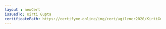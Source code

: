 ```yaml
--- 
layout : newCert 
issuedTo: Kirti Gupta 
certificatePath: https://certifyme.online/img/cert/agilencr2020/KirtiGupta_fae41.png
--- 
```

